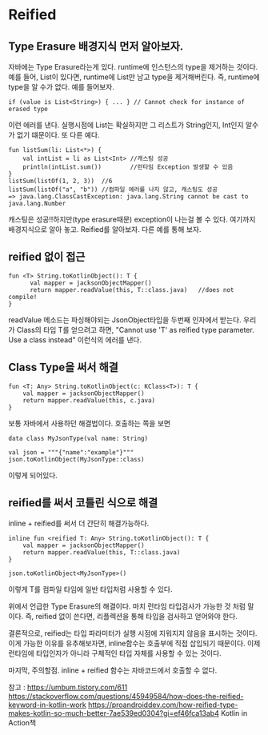 # Reified

## Type Erasure 배경지식 먼저 알아보자.

자바에는 Type Erasure라는게 있다. runtime에 인스턴스의 type을 제거하는 것이다.
예를 들어, List<String>이 있다면, runtime에 List만 남고 type을 제거해버린다.
즉, runtime에 type을 알 수가 없다. 예를 들어보자.
    
    if (value is List<String>) { ... } // Cannot check for instance of erased type
    
이런 에러를 낸다. 실행시점에 List는 확실하지만 그 리스트가 String인지, Int인지 알수가 없기 떄문이다.
또 다른 예다.

    fun listSum(li: List<*>) {
        val intList = li as List<Int> //캐스팅 성공
        println(intList.sum())        //런타임 Exception 발생할 수 있음
    }
    listSum(listOf(1, 2, 3))  //6
    listSum(listOf("a", "b")) //컴파일 에러를 나지 않고, 캐스팅도 성공
    => java.lang.ClassCastException: java.lang.String cannot be cast to java.lang.Number

캐스팅은 성공!!하지만(type erasure때문) exception이 나는걸 볼 수 있다.
여기까지 배경지식으로 알아 놓고. Reified를 알아보자.
다른 예를 통해 보자.

## reified 없이 접근

    fun <T> String.toKotlinObject(): T {
          val mapper = jacksonObjectMapper()                                                 
          return mapper.readValue(this, T::class.java)   //does not compile!
    }
    
readValue 메소드는 파싱해야되는 JsonObject타입을 두번째 인자에서 받는다.
우리가 Class의 타입 T를 얻으려고 하면, "Cannot use 'T' as reified type parameter. Use a class instead"
이런식의 에러를 낸다. 

## Class Type을 써서 해결

    fun <T: Any> String.toKotlinObject(c: KClass<T>): T {
        val mapper = jacksonObjectMapper()
        return mapper.readValue(this, c.java)
    }
    
보통 자바에서 사용하던 해결법이다.
호출하는 쪽을 보면

    data class MyJsonType(val name: String)

    val json = """{"name":"example"}"""
    json.toKotlinObject(MyJsonType::class)
    
이렇게 되어있다.
    
## reified를 써서 코틀린 식으로 해결

inline + reified를 써서 더 간단히 해결가능하다.

    inline fun <reified T: Any> String.toKotlinObject(): T {
        val mapper = jacksonObjectMapper()
        return mapper.readValue(this, T::class.java)
    }
    
    json.toKotlinObject<MyJsonType>()
    
이렇게 T를 컴파일 타임에 일반 타입처럼 사용할 수 있다.

위에서 언급한 Type Erasure의 해결이다. 마치 런타임 타입검사가 가능한 것 처럼 말이다. 
즉, reified 없이 쓴다면, 리플렉션을 통해 타입을 검사하고 얻어와야 한다.

결론적으로, reified는 타입 파라미터가 실행 시점에 지워지지 않음을 표시하는 것이다.
이게 가능한 이유를 유추해보자면, inline함수는 호출부에 직접 삽입되기 때문이다.
이제 런타임에 타입인자가 아니라 구체적인 타입 자체를 사용할 수 있는 것이다.

마지막, 주의할점.
inline + reified 함수는 자바코드에서 호출할 수 없다.

참고 :
https://umbum.tistory.com/611
https://stackoverflow.com/questions/45949584/how-does-the-reified-keyword-in-kotlin-work
https://proandroiddev.com/how-reified-type-makes-kotlin-so-much-better-7ae539ed0304?gi=ef46fca13ab4
Kotlin in Action책
